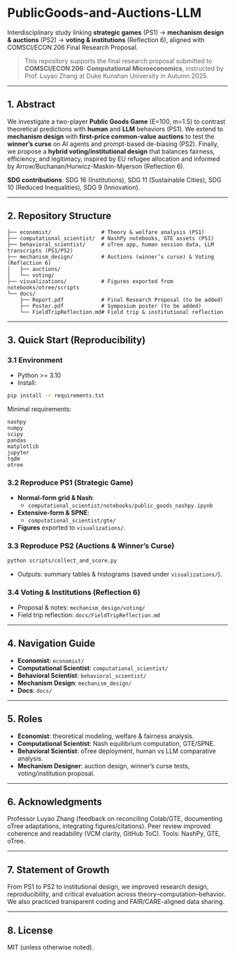# PublicGoods-and-Auctions-LLM

Interdisciplinary study linking **strategic games** (PS1) → **mechanism design & auctions** (PS2) → **voting & institutions** (Reflection 6), aligned with COMSCI/ECON 206 Final Research Proposal.

> This repository supports the final research proposal submitted to **COMSCI/ECON 206: Computational Microeconomics**, instructed by Prof. Luyao Zhang at Duke Kunshan University in Autumn 2025.

---

## 1. Abstract
We investigate a two-player **Public Goods Game** (E=100, m=1.5) to contrast theoretical predictions with **human** and **LLM** behaviors (PS1). We extend to **mechanism design** with **first-price common-value auctions** to test the **winner’s curse** on AI agents and prompt-based de-biasing (PS2). Finally, we propose a **hybrid voting/institutional design** that balances fairness, efficiency, and legitimacy, inspired by EU refugee allocation and informed by Arrow/Buchanan/Hurwicz-Maskin-Myerson (Reflection 6).

**SDG contributions**: SDG 16 (Institutions), SDG 11 (Sustainable Cities), SDG 10 (Reduced Inequalities), SDG 9 (Innovation).

---

## 2. Repository Structure
```
├── economist/                # Theory & welfare analysis (PS1)
├── computational_scientist/  # NashPy notebooks, GTE assets (PS1)
├── behavioral_scientist/     # oTree app, human session data, LLM transcripts (PS1/PS2)
├── mechanism_design/         # Auctions (winner’s curse) & Voting (Reflection 6)
│   ├── auctions/
│   └── voting/
├── visualizations/           # Figures exported from notebooks/otree/scripts
└── docs/
    ├── Report.pdf            # Final Research Proposal (to be added)
    ├── Poster.pdf            # Symposium poster (to be added)
    └── FieldTripReflection.md# Field trip & institutional reflection
```

---

## 3. Quick Start (Reproducibility)

### 3.1 Environment
- Python >= 3.10
- Install:
```bash
pip install -r requirements.txt
```
Minimal requirements:
```
nashpy
numpy
scipy
pandas
matplotlib
jupyter
tqdm
otree
```

### 3.2 Reproduce PS1 (Strategic Game)
- **Normal-form grid & Nash**:
  - `computational_scientist/notebooks/public_goods_nashpy.ipynb`
- **Extensive-form & SPNE**:
  - `computational_scientist/gte/`
- **Figures** exported to `visualizations/`.

### 3.3 Reproduce PS2 (Auctions & Winner’s Curse)
```bash
python scripts/collect_and_score.py
```
- Outputs: summary tables & histograms (saved under `visualizations/`).

### 3.4 Voting & Institutions (Reflection 6)
- Proposal & notes: `mechanism_design/voting/`
- Field trip reflection: `docs/FieldTripReflection.md`

---

## 4. Navigation Guide
- **Economist**: `economist/`
- **Computational Scientist**: `computational_scientist/`
- **Behavioral Scientist**: `behavioral_scientist/`
- **Mechanism Design**: `mechanism_design/`
- **Docs**: `docs/`

---

## 5. Roles
- **Economist**: theoretical modeling, welfare & fairness analysis.
- **Computational Scientist**: Nash equilibrium computation, GTE/SPNE.
- **Behavioral Scientist**: oTree deployment, human vs LLM comparative analysis.
- **Mechanism Designer**: auction design, winner’s curse tests, voting/institution proposal.

---

## 6. Acknowledgments
Professor Luyao Zhang (feedback on reconciling Colab/GTE, documenting oTree adaptations, integrating figures/citations). Peer review improved coherence and readability (VCM clarity, GitHub ToC). Tools: NashPy, GTE, oTree.

---

## 7. Statement of Growth
From PS1 to PS2 to institutional design, we improved research design, reproducibility, and critical evaluation across theory–computation–behavior. We also practiced transparent coding and FAIR/CARE-aligned data sharing.

---

## 8. License
MIT (unless otherwise noted).
```
